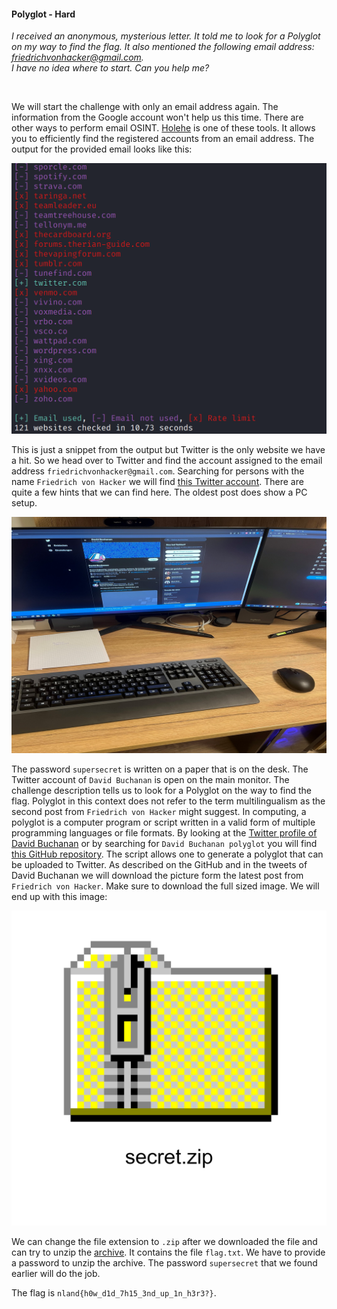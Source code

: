 #### Polyglot - Hard

*I received an anonymous, mysterious letter. It told me to look for a Polyglot on my way to find the flag. It also mentioned the following email address: friedrichvonhacker@gmail.com. <br>
I have no idea where to start. Can you help me?*

<br>

We will start the challenge with only an email address again. The information from the Google account won't help us this time. There are other ways to perform email OSINT. [Holehe](https://github.com/megadose/holehe) is one of these tools. It allows you to efficiently find the registered accounts from an email address. The output for the provided email looks like this:

<img src="output_holehe_scan.png" alt="">

This is just a snippet from the output but Twitter is the only website we have a hit. So we head over to Twitter and find the account assigned to the email address `friedrichvonhacker@gmail.com`. Searching for persons with the name `Friedrich von Hacker` we will find [this Twitter account](https://twitter.com/FriedrichHacker). There are quite a few hints that we can find here. The oldest post does show a PC setup. 

<img src="setup.jpg" alt="">

The password `supersecret` is written on a paper that is on the desk. The Twitter account of `David Buchanan` is open on the main monitor. The challenge description tells us to look for a Polyglot on the way to find the flag. Polyglot in this context does not refer to the term multilingualism as the second post from `Friedrich von Hacker` might suggest. In computing, a polyglot is a computer program or script written in a valid form of multiple programming languages or file formats. By looking at the [Twitter profile of David Buchanan](https://twitter.com/David3141593) or by searching for `David Buchanan polyglot` you will find [this GitHub repository](https://github.com/DavidBuchanan314/tweetable-polyglot-png). The script allows one to generate a polyglot that can be uploaded to Twitter. As described on the GitHub and in the tweets of David Buchanan we will download the picture form the latest post from `Friedrich von Hacker`. Make sure to download the full sized image. We will end up with this image:

<img src="polyglot.png" alt="">

We can change the file extension to `.zip` after we downloaded the file and can try to unzip the [archive](polyglot.zip). It contains the file `flag.txt`. We have to provide a password to unzip the archive. The password `supersecret` that we found earlier will do the job.

The flag is `nland{h0w_d1d_7h15_3nd_up_1n_h3r3?}`.
